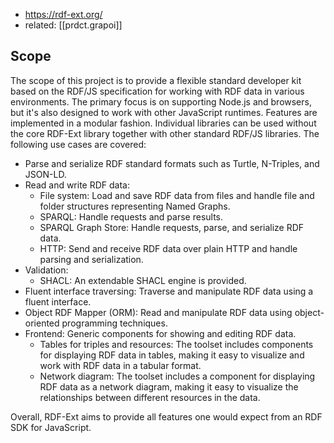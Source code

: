 
- https://rdf-ext.org/
- related: [[prdct.grapoi]] 

## Scope

The scope of this project is to provide a flexible standard developer kit based on the RDF/JS specification for working with RDF data in various environments. The primary focus is on supporting Node.js and browsers, but it's also designed to work with other JavaScript runtimes. Features are implemented in a modular fashion. Individual libraries can be used without the core RDF-Ext library together with other standard RDF/JS libraries. The following use cases are covered:

-   Parse and serialize RDF standard formats such as Turtle, N-Triples, and JSON-LD.
-   Read and write RDF data:
    -   File system: Load and save RDF data from files and handle file and folder structures representing Named Graphs.
    -   SPARQL: Handle requests and parse results.
    -   SPARQL Graph Store: Handle requests, parse, and serialize RDF data.
    -   HTTP: Send and receive RDF data over plain HTTP and handle parsing and serialization.
-   Validation:
    -   SHACL: An extendable SHACL engine is provided.
-   Fluent interface traversing: Traverse and manipulate RDF data using a fluent interface.
-   Object RDF Mapper (ORM): Read and manipulate RDF data using object-oriented programming techniques.
-   Frontend: Generic components for showing and editing RDF data.
    -   Tables for triples and resources: The toolset includes components for displaying RDF data in tables, making it easy to visualize and work with RDF data in a tabular format.
    -   Network diagram: The toolset includes a component for displaying RDF data as a network diagram, making it easy to visualize the relationships between different resources in the data.

Overall, RDF-Ext aims to provide all features one would expect from an RDF SDK for JavaScript.